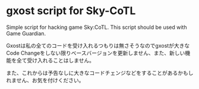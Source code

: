 # gxost script for Sky-CoTL
Simple script for hacking game Sky:CoTL.
This script should be used with Game Guardian.

Gxostは私の全てのコードを受け入れるつもりは無さそうなのでgxostが大きなCode Changeをしない限りベースバージョンを更新しません、また、新しい機能を全て受け入れることはしません。

また、これからは予告なしに大きなコードチェンジなどをすることがあるかもしれません、お気を付けください。
